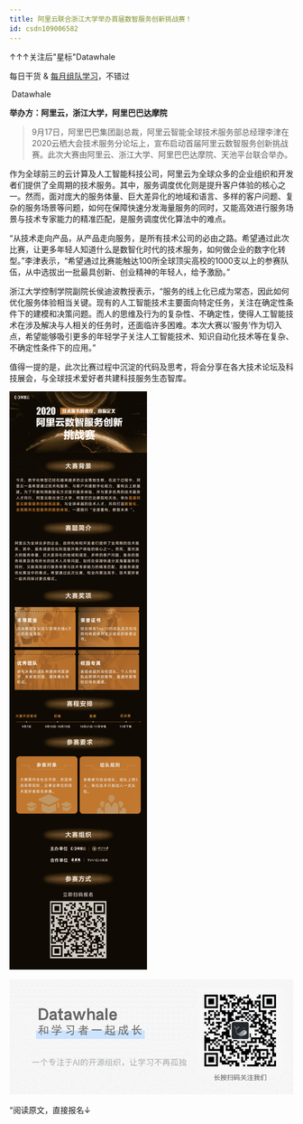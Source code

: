 ```yaml
---
title: 阿里云联合浙江大学举办首届数智服务创新挑战赛！
id: csdn109006582
---
```


↑↑↑关注后"星标"Datawhale

每日干货 & [每月组队学习](https://mp.weixin.qq.com/mp/appmsgalbum?__biz=MzIyNjM2MzQyNg%3D%3D&action=getalbum&album_id=1338040906536108033#wechat_redirect)，不错过

 Datawhale 

**举办方：阿里云，浙江大学，阿里巴巴达摩院**

> 9月17日，阿里巴巴集团副总裁，阿里云智能全球技术服务部总经理李津在2020云栖大会技术服务分论坛上，宣布启动首届阿里云数智服务创新挑战赛。此次大赛由阿里云、浙江大学、阿里巴巴达摩院、天池平台联合举办。

作为全球前三的云计算及人工智能科技公司，阿里云为全球众多的企业组织和开发者们提供了全周期的技术服务。其中，服务调度优化则是提升客户体验的核心之一。然而，面对庞大的服务体量、巨大差异化的地域和语言、多样的客户问题、复杂的服务场景等问题，如何在保障快速分发海量服务的同时，又能高效进行服务场景与技术专家能力的精准匹配，是服务调度优化算法中的难点。

“从技术走向产品，从产品走向服务，是所有技术公司的必由之路。希望通过此次比赛，让更多年轻人知道什么是数智化时代的技术服务，如何做企业的数字化转型。”李津表示，“希望通过比赛能触达100所全球顶尖高校的1000支以上的参赛队伍，从中选拔出一批最具创新、创业精神的年轻人，给予激励。”

浙江大学控制学院副院长侯迪波教授表示，“服务的线上化已成为常态，因此如何优化服务体验相当关键。现有的人工智能技术主要面向特定任务，关注在确定性条件下的建模和决策问题。而人的思维及行为的复杂性、不确定性，使得人工智能技术在涉及解决与人相关的任务时，还面临许多困难。本次大赛以‘服务’作为切入点，希望能够吸引更多的年轻学子关注人工智能技术、知识自动化技术等在复杂、不确定性条件下的应用。”

值得一提的是，此次比赛过程中沉淀的代码及思考，将会分享在各大技术论坛及科技展会，与全球技术爱好者共建科技服务生态智库。

![](../img/e6832878807c7e01961f8215fbb74b38.png)

![](../img/ac1260bd6d55ebcd4401293b8b1ef5ff.png)

“阅读原文，直接报名↓